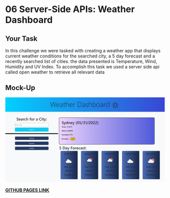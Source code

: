 # 06 Server-Side APIs: Weather Dashboard

## Your Task
In this challenge we were tasked with creating a weather app that displays current weather conditions for the searched city, a 5 day forecast and a recently searched list of cities. the data presented is Temperature, Wind, Humidity and UV Index. To accomplish this task we used a server side api called open weather to retrieve all relevant data

## Mock-Up
![Mock-up of the web-page](./assets/_C__Users_Dylan_Documents_School_Homework_Challenges_weather-dashboard-challenge_index.html%20(1).png)

[**GITHUB PAGES LINK**](https://dlonmusk.github.io/weather-dashboard-challenge/)